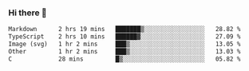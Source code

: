 ### Hi there 👋

<!--
**WShiBin/WShiBin** is a ✨ _special_ ✨ repository because its `README.md` (this file) appears on your GitHub profile.

Here are some ideas to get you started:

- 🔭 I’m currently working on ...
- 🌱 I’m currently learning ...
- 👯 I’m looking to collaborate on ...
- 🤔 I’m looking for help with ...
- 💬 Ask me about ...
- 📫 How to reach me: ...
- 😄 Pronouns: ...
- ⚡ Fun fact: ...
-->

<!--START_SECTION:waka-->

```txt
Markdown      2 hrs 19 mins   ███████▒░░░░░░░░░░░░░░░░░   28.82 %
TypeScript    2 hrs 10 mins   ██████▓░░░░░░░░░░░░░░░░░░   27.09 %
Image (svg)   1 hr 2 mins     ███▒░░░░░░░░░░░░░░░░░░░░░   13.05 %
Other         1 hr 2 mins     ███▒░░░░░░░░░░░░░░░░░░░░░   13.03 %
C             28 mins         █▒░░░░░░░░░░░░░░░░░░░░░░░   05.82 %
```

<!--END_SECTION:waka-->
